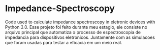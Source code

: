 # Impedance-Spectroscopy
Code used to calculate impedance spectroscopy in eletronic devices with Python 3.0.
Esse projeto foi feito durante meu estagio, ele consiste no arquivo principal que automatiza o processo de espectroscopia de impedancia
para dispositivos eletronicos. Juntamente com as simulacoes que foram usadas para testar a eficacia em um meio real.
